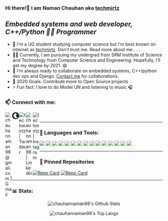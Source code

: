 ### Hi there!👋 I am Naman Chauhan aka [techmirtz](https://www.techmirtz.me)


## **_Embedded systems and web developer, C++/Python :man_technologist: Programmer_**

- 🔭 I'm a UG student studying computer science but I'm best known on internet as [techmirtz](https://www.techmirtz.me). Don't trust me. Read more about me . . . 
- :man_student: Currently, I am pursuing my undergrad from SRM Institute of Science and Technology from Computer Science and Engineering. Hopefully, I'll get my degree by 2021. :smile:
- 👯 I'm always ready to collaborate on embedded systems, C++/python dev ops and Django. [Contact me](https://www.techmirtz.me/contact/) for collaborations.
- 🥅 2020 Goals: Contribute more to Open Source projects
- ⚡ Fun fact: I love to do Model UN and listening to music :headphones:

### 📫 Connect with me:

[<img align="left" alt="chauhannaman98@gmail.com | Gmail" width="22px" src="https://cdn.jsdelivr.net/npm/simple-icons@3.3.0/icons/gmail.svg" />](mailto:chauhannaman98@gmail.com)
[<img align="left" alt="techmirtz.me" width="22px" src="https://raw.githubusercontent.com/iconic/open-iconic/master/svg/globe.svg" />](https://www.techmirtz.me)
[<img align="left" alt="techmirtz | Twitter" width="22px" src="https://cdn.jsdelivr.net/npm/simple-icons@v3/icons/twitter.svg" />](https://www.twitter.com/techmirtz)
[<img align="left" alt="chauhannaman98 | LinkedIn" width="22px" src="https://cdn.jsdelivr.net/npm/simple-icons@v3/icons/linkedin.svg" />](https://www.linkedin.com/in/chauhannaman98)
[<img align="left" alt="techmirtz | Instagram" width="22px" src="https://cdn.jsdelivr.net/npm/simple-icons@v3/icons/instagram.svg" />](https://www.instagram.com/techmirtz)

<br>

---

### 🔧 Languages and Tools:

[![](https://img.shields.io/badge/OS-Ubuntu-informational?style=flat&logo=ubuntu&logoColor=white&color=2bbc8a)](https://ubuntu.com/)
[![](https://img.shields.io/badge/Editor-VSCode-informational?style=flat&logo=visual-studio-code&logoColor=white&color=2bbc8a)](https://code.visualstudio.com/)
[![](https://img.shields.io/badge/Editor-Android_Studio-informational?style=flat&logo=android-studio&logoColor=white&color=2bbc8a)](https://developer.android.com/studio)
[![](https://img.shields.io/badge/Framework-Bootstrap-informational?style=flat&logo=Bootstrap&logoColor=white&color=2bbc8a)](https://getbootstrap.com/)
[![](https://img.shields.io/badge/Framework-Django-informational?style=flat&logo=django&logoColor=white&color=2bbc8a)](https://www.djangoproject.com/)
[![](https://img.shields.io/badge/Framework-Flutter-informational?style=flat&logo=flutter&logoColor=white&color=2bbc8a)](https://flutter.dev/)
[![](https://img.shields.io/badge/Language-C++-informational?style=flat&logo=cplusplus&logoColor=white&color=2bbc8a)](http://www.cplusplus.com/doc/tutorial/)
[![](https://img.shields.io/badge/Language-Pyhon_3.x-informational?style=flat&logo=python&logoColor=white&color=2bbc8a)](https://www.python.org/)
[![](https://img.shields.io/badge/Language-Dart-informational?style=flat&logo=dart&logoColor=white&color=2bbc8a)](https://dart.dev/)
[![](https://img.shields.io/badge/Tools-MySQL-informational?style=flat&logo=mysql&logoColor=white&color=2bbc8a)](https://www.mysql.com/)
[![](https://img.shields.io/badge/Tools-SQLite3-informational?style=flat&logo=sqlite&logoColor=white&color=2bbc8a)](https://www.sqlite.org/)
[![](https://img.shields.io/badge/Tools-PyPi-informational?style=flat&logo=pypi&logoColor=white&color=2bbc8a)](https://pypi.org/)
[![](https://img.shields.io/badge/Tools-Arduino-informational?style=flat&logo=arduino&logoColor=white&color=2bbc8a)](https://www.arduino.cc/)
[![](https://img.shields.io/badge/Tools-Raspberry_Pi-informational?style=flat&logo=raspberry-pi&logoColor=white&color=2bbc8a)](https://www.raspberrypi.org/)
[![](https://img.shields.io/badge/Cloud-Firebase-informational?style=flat&logo=firebase&logoColor=white&color=2bbc8a)](https://firebase.google.com/)

---

### :round_pushpin: Pinned Repositories

[![Repo Card](https://github-readme-stats.vercel.app/api/pin/?username=chauhannaman98&repo=IMDb-API&show_owner=True&theme=react&hide_border=true)](https://github.com/chauhannaman98/IMDb-API)
[![Repo Card](https://github-readme-stats.vercel.app/api/pin/?username=chauhannaman98&repo=bike-security-helmet&show_owner=True&theme=react&hide_border=true)](https://github.com/chauhannaman98/bike-security-helmet)

---

### :bar_chart: Stats:

<p align="center">
<img alt="chauhannaman98's Github Stats" src="https://github-readme-stats.vercel.app/api?username=chauhannaman98&show_icons=true&hide_border=true&theme=react&count_private=true&cache_seconds=1800" />
</p>

<p align="center">
<img alt="chauhannaman98's Top Langs" src="https://github-readme-stats.vercel.app/api/top-langs/?username=chauhannaman98&hide_border=true&layout=compact&theme=react&langs_count=6&exclude_repo=Python-for-data-analysis,Credit-card-fraud-detection,Disease-Monitoring-and-Prediction,MLProject1,mushroom-classification,word-cloud,LittleArduinoProjects,introduction-to-embedded-systems,zircon,ESP-CoAP,Sonoff-Tasmota,SpeedTest,angular_stocks" />
</p>

